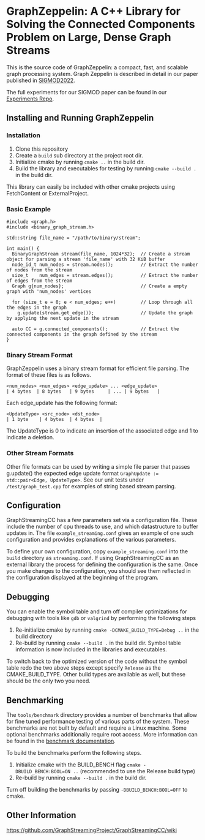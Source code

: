 # GraphZeppelin: A C++ Library for Solving the Connected Components Problem on Large, Dense Graph Streams
This is the source code of GraphZeppelin: a compact, fast, and scalable graph processing system. Graph Zeppelin is described in detail in our paper published in [SIGMOD2022](https://dl.acm.org/doi/10.1145/3514221.3526146).

The full experiments for our SIGMOD paper can be found in our [Experiments Repo](https://github.com/GraphStreamingProject/ZeppelinExperiments).

## Installing and Running GraphZeppelin
### Installation
1. Clone this repository
2. Create a `build` sub directory at the project root dir.
3. Initialize cmake by running `cmake ..` in the build dir.
4. Build the library and executables for testing by running `cmake --build .` in the build dir.

This library can easily be included with other cmake projects using FetchContent or ExternalProject.

### Basic Example
```
#include <graph.h>
#include <binary_graph_stream.h>

std::string file_name = "/path/to/binary/stream";

int main() {
  BinaryGraphStream stream(file_name, 1024*32);  // Create a stream object for parsing a stream 'file_name' with 32 KiB buffer
  node_id_t num_nodes = stream.nodes();          // Extract the number of nodes from the stream 
  size_t    num_edges = stream.edges();          // Extract the number of edges from the stream
  Graph g{num_nodes};                            // Create a empty graph with 'num_nodes' vertices

  for (size_t e = 0; e < num_edges; e++)         // Loop through all the edges in the graph
    g.update(stream.get_edge());                 // Update the graph by applying the next update in the stream

  auto CC = g.connected_components();            // Extract the connected components in the graph defined by the stream
}
```

### Binary Stream Format
GraphZeppelin uses a binary stream format for efficient file parsing. The format of these files is as follows.
```
<num_nodes> <num_edges> <edge_update> ... <edge_update>
| 4 bytes  | 8 bytes   | 9 bytes     | ... | 9 bytes   |
```

Each edge_update has the following format:
```
<UpdateType> <src_node> <dst_node>
| 1 byte    | 4 bytes  | 4 bytes  |
```
The UpdateType is 0 to indicate an insertion of the associated edge and 1 to indicate a deletion.

### Other Stream Formats
Other file formats can be used by writing a simple file parser that passes g.update() the expected edge update format `GraphUpdate := std::pair<Edge, UpdateType>`. See our unit tests under `/test/graph_test.cpp` for examples of string based stream parsing.

## Configuration
GraphStreamingCC has a few parameters set via a configuration file. These include the number of cpu threads to use, and which datastructure to buffer updates in. The file `example_streaming.conf` gives an example of one such configuration and provides explanations of the various parameters.

To define your own configuration, copy `example_streaming.conf` into the `build` directory as `streaming.conf`. If using GraphStreamingCC as an external library the process for defining the configuration is the same. Once you make changes to the configuration, you should see them reflected in the configuration displayed at the beginning of the program.

## Debugging
You can enable the symbol table and turn off compiler optimizations for debugging with tools like `gdb` or `valgrind` by performing the following steps
1. Re-initialize cmake by running `cmake -DCMAKE_BUILD_TYPE=Debug ..` in the build directory
2. Re-build by running `cmake --build .` in the build dir. Symbol table information is now included in the libraries and executables.

To switch back to the optimized version of the code without the symbol table redo the two above steps except specify `Release` as the CMAKE_BUILD_TYPE.
Other build types are available as well, but these should be the only two you need.

## Benchmarking
The `tools/benchmark` directory provides a number of benchmarks that allow for fine tuned performance testing of various parts of the system. These benchmarks are not built by default and require a Linux machine. Some optional benchmarks additionally require root access. More information can be found in the [benchmark documentation](/tools/benchmark/BENCH.md).

To build the benchmarks perform the following steps.
1. Initialize cmake with the BUILD_BENCH flag `cmake -DBUILD_BENCH:BOOL=ON ..` (recommended to use the Release build type)
2. Re-build by running `cmake --build .` in the build dir.

Turn off building the benchmarks by passing `-DBUILD_BENCH:BOOL=OFF` to cmake.

## Other Information
https://github.com/GraphStreamingProject/GraphStreamingCC/wiki
